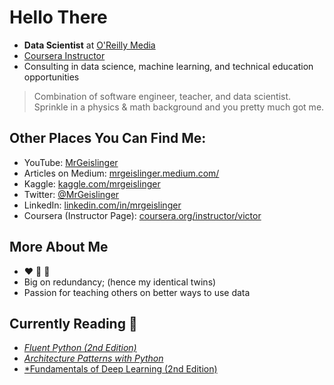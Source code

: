 # Hello There

* **Data Scientist** at [O'Reilly Media](https://www.oreilly.com/)
* [Coursera Instructor](https://www.coursera.org/instructor/victor)
* Consulting in data science, machine learning, and technical education opportunities


> Combination of software engineer, teacher, and data scientist. Sprinkle in a physics & math background and you pretty much got me.

## Other Places You Can Find Me:

- YouTube: [MrGeislinger](https://www.youtube.com/channel/UCPr9pMzkuMIlSvkxyEv1IoQ)
- Articles on Medium: [mrgeislinger.medium.com/](https://mrgeislinger.medium.com/)
- Kaggle: [kaggle.com/mrgeislinger](https://www.kaggle.com/mrgeislinger)
- Twitter: [@MrGeislinger](https://twitter.com/MrGeislinger)
- LinkedIn: [linkedin.com/in/mrgeislinger](https://www.linkedin.com/in/mrgeislinger/)
- Coursera (Instructor Page): [coursera.org/instructor/victor](https://www.coursera.org/instructor/victor)


## More About Me

- ❤️ 🐍 🐼
- Big on redundancy; (hence my identical twins)
- Passion for teaching others on better ways to use data


## Currently Reading 📖

- [*Fluent Python (2nd Edition)*](https://www.oreilly.com/library/view/fluent-python-2nd/9781492056348/)
- [*Architecture Patterns with Python*](https://www.oreilly.com/library/view/architecture-patterns-with/9781492052197/)
- [*Fundamentals of Deep Learning (2nd Edition)](https://www.oreilly.com/library/view/fundamentals-of-deep/9781492082170/)
